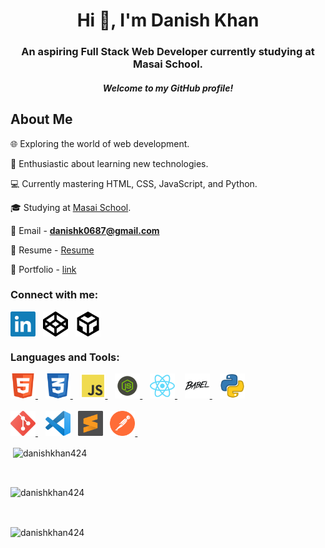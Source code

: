 <h1 align="center">Hi 👋, I'm Danish Khan</h1>
<h3 align="center">An aspiring Full Stack Web Developer currently studying at Masai School.</h3>
<h5 align="center">Welcome to my GitHub profile!</h5>

## About Me

🌐 Exploring the world of web development.

🚀 Enthusiastic about learning new technologies.

💻 Currently mastering HTML, CSS, JavaScript, and Python.

🎓 Studying at [Masai School](https://www.masaischool.com/).

📩 Email - **danishk0687@gmail.com**

📔 Resume - [Resume](https://test-resume.masaischool.com/dashboard/profile/?selectedTemplate=ModernMilestone&isEdit=true&resumeId=6569fdd7436c6b8b69f3e0f4&profileId=self)

💼 Portfolio - [link](link)

<h3 align="left">Connect with me:</h3>
<p align="left">
<a href="https://linkedin.com/in/danishkhan424" target="blank"><img align="center" src="images/linkedin.png" alt="linkedIn-danishkhan424" height="40" width="40" /></a>&nbsp;&nbsp;
<a href="https://codepen.io/danish_khan_424" target="blank"><img align="center" src="images/codepen.png" alt="codePpen-danish_khan_424" height="40" width="40" /></a>&nbsp;&nbsp;
<a href="https://codesandbox.com/danishkhan424" target="blank"><img align="center" src="images/code-sandbox.png" alt="codeSandbox-danishkhan424" height="40" width="40" /></a>
</p>

<h3 align="left">Languages and Tools:</h3>
<p align="left"> 
<a href="https://www.w3.org/html/" target="_blank" rel="noreferrer"> <img src="images/html.png" alt="html5" width="40" height="40"/> </a> &nbsp;&nbsp;
<a href="https://www.w3schools.com/css/" target="_blank" rel="noreferrer"> <img src="images/css.png" alt="css3" width="40" height="40"/> </a>&nbsp;&nbsp;
<a href="https://developer.mozilla.org/en-US/docs/Web/JavaScript" target="_blank" rel="noreferrer"> <img src="images/javascript.png" alt="javascript" width="40" height="40"/> </a> &nbsp;&nbsp;
<a href="https://nodejs.org" target="_blank" rel="noreferrer"> <img src="images/nodeJS.png" alt="nodejs" width="40" height="40"/> </a> &nbsp;&nbsp;
<a href="https://reactjs.org/" target="_blank" rel="noreferrer"> <img src="images/react.png" alt="react" width="40" height="40"/> </a> &nbsp;&nbsp;
<a href="https://babeljs.io/" target="_blank" rel="noreferrer"> <img src="images/babel1.png" alt="babel" width="40" height="40"/> </a> &nbsp;&nbsp;
<a href="https://www.python.org/" target="_blank"><img src="images/python.png" alt="python-image" width="40" height="40"></a><br><br>
<a href="https://git-scm.com/" target="_blank" rel="noreferrer"> <img src="images/git.png" alt="git" width="40" height="40"/> </a> &nbsp;&nbsp;
<a href="https://code.visualstudio.com/" target="_blank"><img src="images/vsCode.png" alt="vsCode-image" width="40" height="40"></a>&nbsp;&nbsp;
<a href="https://www.sublimetext.com/" target="_blank"><img src="images/sublime.png" alt="sublime-image" width="40" height="40"></a>&nbsp;&nbsp;
<a href="https://postman.com" target="_blank" rel="noreferrer"> <img src="images/postman.svg" alt="postman" width="40" height="40"/> </a> &nbsp;&nbsp;
</p>

<p>&nbsp;<img align="center" src="https://github-readme-stats.vercel.app/api?username=danishkhan424&show_icons=true&locale=en" alt="danishkhan424" /></p><br>

<p><img align="center" src="https://github-readme-streak-stats.herokuapp.com/?user=danishkhan424&" alt="danishkhan424" /></p><br>

<p><img align="center" src="https://github-readme-stats.vercel.app/api/top-langs?username=danishkhan424&show_icons=true&locale=en&layout=compact" alt="danishkhan424" /></p><br>



<!--
**danishkhan424/danishkhan424** is a ✨ _special_ ✨ repository because its `README.md` (this file) appears on your GitHub profile.

Here are some ideas to get you started:

- 🔭 I’m currently working on ...
- 🌱 I’m currently learning ...
- 👯 I’m looking to collaborate on ...
- 🤔 I’m looking for help with ...
- 💬 Ask me about ...
- 📫 How to reach me: ...
- 😄 Pronouns: ...
- ⚡ Fun fact: ...
-->
